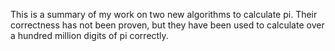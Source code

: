 This is a summary of my work on two new algorithms to calculate pi.
Their correctness has not been proven, but they have been used to calculate over a hundred million digits of pi correctly.
